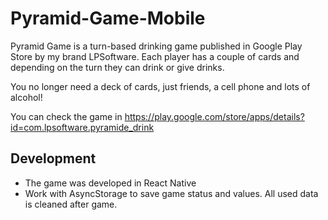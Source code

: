 # Pyramid-Game-Mobile

Pyramid Game is a turn-based drinking game published in Google Play Store by my brand LPSoftware.
Each player has a couple of cards and depending on the turn they can drink or give drinks.

You no longer need a deck of cards, just friends, a cell phone and lots of alcohol!

You can check the game in https://play.google.com/store/apps/details?id=com.lpsoftware.pyramide_drink

## Development

- The game was developed in React Native
- Work with AsyncStorage to save game status and values. All used data is cleaned after game.
